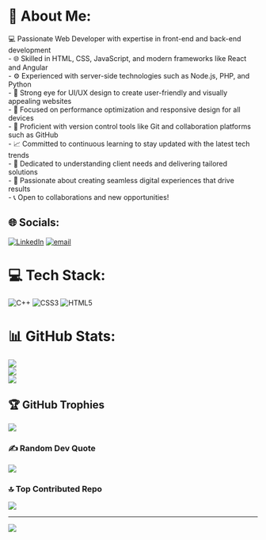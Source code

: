 # 💫 About Me:
💻 Passionate Web Developer with expertise in front-end and back-end development  <br>- 🌐 Skilled in HTML, CSS, JavaScript, and modern frameworks like React and Angular  <br>- ⚙️ Experienced with server-side technologies such as Node.js, PHP, and Python  <br>- 🎨 Strong eye for UI/UX design to create user-friendly and visually appealing websites  <br>- 🚀 Focused on performance optimization and responsive design for all devices  <br>- 🔧 Proficient with version control tools like Git and collaboration platforms such as GitHub  <br>- 📈 Committed to continuous learning to stay updated with the latest tech trends  <br>- 🤝 Dedicated to understanding client needs and delivering tailored solutions  <br>- 🌟 Passionate about creating seamless digital experiences that drive results  <br>- 📞 Open to collaborations and new opportunities!


## 🌐 Socials:
[![LinkedIn](https://img.shields.io/badge/LinkedIn-%230077B5.svg?logo=linkedin&logoColor=white)](https://linkedin.com/in/https://www.linkedin.com/in/kartik-kumar-8b70b9380?utm_source=share&utm_campaign=share_via&utm_content=profile&utm_medium=android_app) [![email](https://img.shields.io/badge/Email-D14836?logo=gmail&logoColor=white)](mailto:karti153728@gmail.com) 

# 💻 Tech Stack:
![C++](https://img.shields.io/badge/c++-%2300599C.svg?style=for-the-badge&logo=c%2B%2B&logoColor=white) ![CSS3](https://img.shields.io/badge/css3-%231572B6.svg?style=for-the-badge&logo=css3&logoColor=white) ![HTML5](https://img.shields.io/badge/html5-%23E34F26.svg?style=for-the-badge&logo=html5&logoColor=white)
# 📊 GitHub Stats:
![](https://github-readme-stats.vercel.app/api?username=KartikKumar76&theme=dark&hide_border=false&include_all_commits=false&count_private=false)<br/>
![](https://nirzak-streak-stats.vercel.app/?user=KartikKumar76&theme=dark&hide_border=false)<br/>
![](https://github-readme-stats.vercel.app/api/top-langs/?username=KartikKumar76&theme=dark&hide_border=false&include_all_commits=false&count_private=false&layout=compact)

## 🏆 GitHub Trophies
![](https://github-profile-trophy.vercel.app/?username=KartikKumar76&theme=radical&no-frame=false&no-bg=true&margin-w=4)

### ✍️ Random Dev Quote
![](https://quotes-github-readme.vercel.app/api?type=horizontal&theme=radical)

### 🔝 Top Contributed Repo
![](https://github-contributor-stats.vercel.app/api?username=KartikKumar76&limit=5&theme=dark&combine_all_yearly_contributions=true)

---
[![](https://visitcount.itsvg.in/api?id=KartikKumar76&icon=0&color=0)](https://visitcount.itsvg.in)

<!-- Proudly created with GPRM ( https://gprm.itsvg.in ) -->

